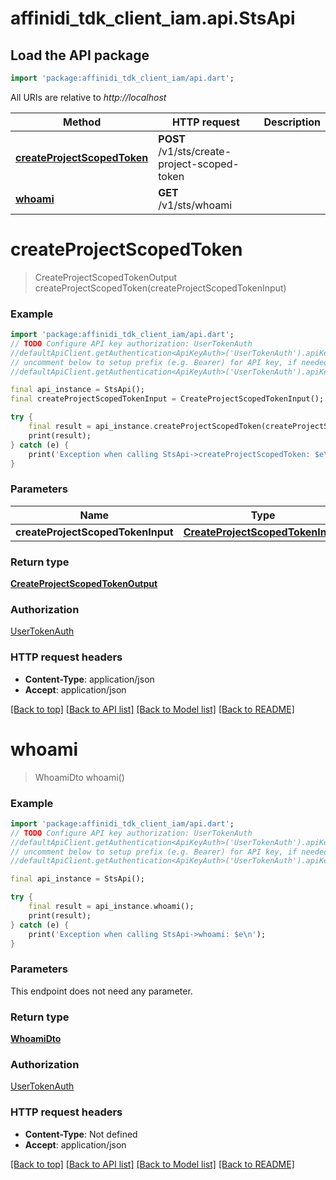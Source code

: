 # affinidi_tdk_client_iam.api.StsApi

## Load the API package

```dart
import 'package:affinidi_tdk_client_iam/api.dart';
```

All URIs are relative to _http://localhost_

| Method                                                             | HTTP request                                 | Description |
| ------------------------------------------------------------------ | -------------------------------------------- | ----------- |
| [**createProjectScopedToken**](StsApi.md#createprojectscopedtoken) | **POST** /v1/sts/create-project-scoped-token |
| [**whoami**](StsApi.md#whoami)                                     | **GET** /v1/sts/whoami                       |

# **createProjectScopedToken**

> CreateProjectScopedTokenOutput createProjectScopedToken(createProjectScopedTokenInput)

### Example

```dart
import 'package:affinidi_tdk_client_iam/api.dart';
// TODO Configure API key authorization: UserTokenAuth
//defaultApiClient.getAuthentication<ApiKeyAuth>('UserTokenAuth').apiKey = 'YOUR_API_KEY';
// uncomment below to setup prefix (e.g. Bearer) for API key, if needed
//defaultApiClient.getAuthentication<ApiKeyAuth>('UserTokenAuth').apiKeyPrefix = 'Bearer';

final api_instance = StsApi();
final createProjectScopedTokenInput = CreateProjectScopedTokenInput(); // CreateProjectScopedTokenInput | CreateProjectScopedToken

try {
    final result = api_instance.createProjectScopedToken(createProjectScopedTokenInput);
    print(result);
} catch (e) {
    print('Exception when calling StsApi->createProjectScopedToken: $e\n');
}
```

### Parameters

| Name                              | Type                                                                  | Description              | Notes |
| --------------------------------- | --------------------------------------------------------------------- | ------------------------ | ----- |
| **createProjectScopedTokenInput** | [**CreateProjectScopedTokenInput**](CreateProjectScopedTokenInput.md) | CreateProjectScopedToken |

### Return type

[**CreateProjectScopedTokenOutput**](CreateProjectScopedTokenOutput.md)

### Authorization

[UserTokenAuth](../README.md#UserTokenAuth)

### HTTP request headers

- **Content-Type**: application/json
- **Accept**: application/json

[[Back to top]](#) [[Back to API list]](../README.md#documentation-for-api-endpoints) [[Back to Model list]](../README.md#documentation-for-models) [[Back to README]](../README.md)

# **whoami**

> WhoamiDto whoami()

### Example

```dart
import 'package:affinidi_tdk_client_iam/api.dart';
// TODO Configure API key authorization: UserTokenAuth
//defaultApiClient.getAuthentication<ApiKeyAuth>('UserTokenAuth').apiKey = 'YOUR_API_KEY';
// uncomment below to setup prefix (e.g. Bearer) for API key, if needed
//defaultApiClient.getAuthentication<ApiKeyAuth>('UserTokenAuth').apiKeyPrefix = 'Bearer';

final api_instance = StsApi();

try {
    final result = api_instance.whoami();
    print(result);
} catch (e) {
    print('Exception when calling StsApi->whoami: $e\n');
}
```

### Parameters

This endpoint does not need any parameter.

### Return type

[**WhoamiDto**](WhoamiDto.md)

### Authorization

[UserTokenAuth](../README.md#UserTokenAuth)

### HTTP request headers

- **Content-Type**: Not defined
- **Accept**: application/json

[[Back to top]](#) [[Back to API list]](../README.md#documentation-for-api-endpoints) [[Back to Model list]](../README.md#documentation-for-models) [[Back to README]](../README.md)
